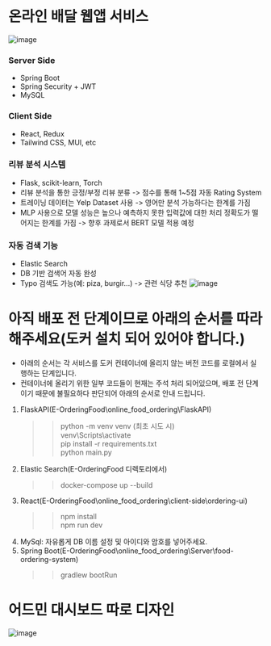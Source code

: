 # 온라인 배달 웹앱 서비스
![image](https://github.com/user-attachments/assets/49cd42e0-5100-4bdc-880a-a57643a397a4)

### Server Side
- Spring Boot
- Spring Security + JWT
- MySQL

### Client Side
- React, Redux
- Tailwind CSS, MUI, etc

### 리뷰 분석 시스템
- Flask, scikit-learn, Torch
- 리뷰 분석을 통한 긍정/부정 리뷰 분류 -> 점수를 통해 1~5점 자동 Rating System 
- 트레이닝 데이터는 Yelp Dataset 사용 -> 영어만 분석 가능하다는 한계를 가짐
- MLP 사용으로 모델 성능은 높으나 예측하지 못한 입력값에 대한 처리 정확도가 떨어지는 한계를 가짐 -> 향후 과제로서 BERT 모델 적용 예정

### 자동 검색 기능
- Elastic Search
- DB 기반 검색어 자동 완성
- Typo 검색도 가능(예: piza, burgir...) -> 관련 식당 추천
  ![image](https://github.com/user-attachments/assets/18cff43c-33a5-4fa6-934b-704c14b12319) 

# 아직 배포 전 단계이므로 아래의 순서를 따라해주세요(도커 설치 되어 있어야 합니다.)
- 아래의 순서는 각 서비스를 도커 컨테이너에 올리지 않는 버전 코드를 로컬에서 실행하는 단계입니다.
- 컨테이너에 올리기 위한 일부 코드들이 현재는 주석 처리 되어있으며, 배포 전 단계이기 때문에 불필요하다 판단되어 아래의 순서로 안내 드립니다.
1. FlaskAPI(E-OrderingFood\online_food_ordering\FlaskAPI)
   > > python -m venv venv (최초 시도 시) <br>
   > > venv\Scripts\activate <br>
   > > pip install -r requirements.txt <br>
   > > python main.py  <br>
2. Elastic Search(E-OrderingFood 디렉토리에서)
   > > docker-compose up --build <br>
3. React(E-OrderingFood\online_food_ordering\client-side\ordering-ui)
   > > npm install <br>
   > > npm run dev <br>
4. MySql: 자유롭게 DB 이름 설정 및 아이디와 암호를 넣어주세요.
5. Spring Boot(E-OrderingFood\online_food_ordering\Server\food-ordering-system)
   > > gradlew bootRun <br>


# 어드민 대시보드 따로 디자인
![image](https://github.com/user-attachments/assets/c6033c50-f25c-426e-b851-ef172eda46d6)

